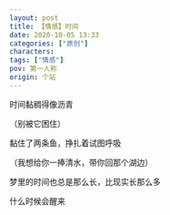 ```yaml
---
layout: post
title: 【情感】时间
date: 2020-10-05 13:33
categories: ["原创"]
characters: 
tags: ["情感"]
pov: 第一人称
origin: 个站
---
```


时间黏稠得像沥青

（别被它困住）

黏住了两条鱼，挣扎着试图呼吸

（我想给你一捧清水，带你回那个湖边）

梦里的时间也总是那么长，比现实长那么多

什么时候会醒来
